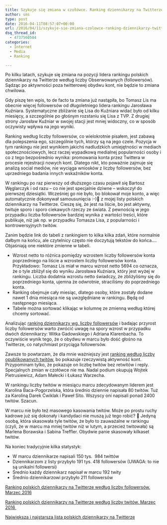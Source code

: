 ```yaml
---
title: Szykuje się zmiana w czołówce. Ranking dziennikarzy na Twitterze. Marzec 2016
author: sms
type: post
date: 2016-04-11T08:57:07+00:00
url: /2016/04/11/szykuje-sie-zmiana-czolowce-ranking-dziennikarzy-twitterze-marzec-2016/
dsq_thread_id:
  - 4737560504
categories:
  - Internet
  - Media
  - Ranking

---
```

Po kilku latach, szykuje się zmiana na pozycji lidera rankingu polskich dziennikarzy na Twitterze według liczby Obserwowanych (followersów). Sądząc po aktywności poza twitterowej obydwu kont, nie będzie to zmiana chwilowa.

Gdy piszę ten wpis, to de facto ta zmiana już nastąpiła, bo Tomasz Lis ma obecnie więcej followersów od długoletniego lidera rankingu Jarosława Kuźniara. Systematyczne zbliżanie się Lisa do Kuźniara widać było od kilku miesięcy, a szczególnie po głośnym rozstaniu się Lisa z TVP. Z drugiej strony Jarosław Kuźniar w swojej stacji jest mniej widoczny, co w sposób oczywisty wpływa na jego wyniki.

Ranking według liczby followersów, co wielokrotnie pisałem, jest zabawą dla polepszenia ego, szczególnie tych, którzy są na jego czele. Pozycja w tym rankingu nie jest wynikiem jakichś nadludzkich umiejętności w mediach społecznościowych, lecz raczej wypadkową medialnej popularności osoby i co z tego bezpośrednio wynika: promowania konta przez Twittera w procesie rejestracji nowych kont. Dlatego nikt, kto poważnie zajmuje się analizą social mediów, nie wyciąga wniosków z liczby followersów, bez uprzedniego badania innych wskaźników konta.

W rankingu po raz pierwszy od dłuższego czasu pojawił się Bartosz Węglarczyk i od razu &#8211; co nie jest specjalnie dziwne &#8211; wskoczył do pierwszej dziesiątki. Wcześniej go nie było, bo blokował moje konto, a więc automatycznie dokonywał samousunięcia :-)🙂 z mojej listy polskich dziennikarzy na Twitterze. Cieszę się, że jest na liście, bo jest aktywny, twituje sporo i sporo ciekawych rzeczy ze świata. Z pewnością w jego przypadku liczba followersów bardziej wynika z wartości treści, które publikuje, niż jak np. w przypadku Tomasza Lisa, z popularności i kontrowersyjnych twitów.

Zanim będzie link do tabeli z rankingiem to kilka kilka zdań, które normalnie dałbym na końcu, ale czytelnicy często nie doczytują tekstów do końca…. Objaśniają one niektóre zmienne w tabeli.

* Wzrost netto to różnica pomiędzy wzrostem liczby followersów konta poprzedniego na liście a wzrostem liczby followersów konta. Przykładowo: Tomasz Lis miał w marcu wzrost netto 5694 co oznacza, że o tyle zbliżył się do wyniku Jarosława Kuźniara, który jest wyżej w rankingu. Liczba dodatnia wzrostu netto świadczy, że zbliżyliśmy się do poprzedniego konta, ujemna że odwrotnie, straciliśmy do poprzedniego konta.
* Ranking obejmuje cały miesiąc, dlatego osoby, które zostały dodane nawet 1 dnia miesiąca nie są uwzględniane w rankingu. Będą od następnego miesiąca.
* Tabele można sortować klikając w kolumnę ze zmienną według której chcemy sortować.

Analizując <a href="http://dziennikarz.pl/ranking-dziennikarzy/ranking-dziennikarzy-na-twitterze-wedlug-liczby-followersow-marzec-2016.html" target="_blank">ranking dziennikarzy wg. liczby followersów</a> i badając przyrost liczby followersów warto zwrócić uwagę na spory wzrost w przypadku dwóch dziennikarzy: Witka Gadowskiego i Adriana Klarenbacha. To oczywiście wynik tego, że o obydwu w marcu było dość głośno na Twitterze, co natychmiast przyciąga followersów.

Zawsze to powtarzam, że dla mnie ważniejszy jest <a href="http://dziennikarz.pl/ranking-dziennikarzy/ranking-dziennikarzy-na-twitterze-wedlug-liczby-twittow-marzec-2016.html" target="_blank">ranking według liczby opublikowanych twitów</a>, bo pokazuje rzeczywistą aktywność kont. Przypominam tylko, że pokazuje on liczbę twitów bez retwitów i reply. Specjalnych zmian w czołówce nie ma. Nadal podium okupują Wojtek Pietrusiewicz, Adam Małecki i Łukasz Warzecha.

W rankingu liczby twitów w miesiącu marcu zdecydowanym liderem jest Karolina Baca-Pogorzelska, która średnio dziennie napisała 80 twitów. Tuż za Karoliną Darek Ćwiklak i Paweł Sito. Wszyscy oni napisali ponad 2400 twitów. Szacun.

W marcu nie było też masowego kasowania twitów. Może po prostu ruchy kadrowe już się dokonały i kandydaci nie muszą już tego robić? 🙂 Jedyną osobą, która skasowała tyle twitów, że było to zauważalne w rankingu (czyli, że w marcu ma mniej twitów niż w lutym, a przecież twitowała) są Marlena Borawska i Sabina Treffler. Obydwie panie skasowały kilkaset twitów.

Na koniec tradycyjnie kilka statystyk:

  * W marcu dziennikarze napisali 150 tys.  984 twittów
  * Dziennikarzom z listy przybyło 191 tys. 418 followersów (UWAGA: to nie są unikalni followersi)
  * Średnio każdy dziennikarz napisał w marcu 192 twity
  * Średnio dziennikarzowi przybyło 211 followersów

<a href="http://dziennikarz.pl/ranking-dziennikarzy/ranking-dziennikarzy-na-twitterze-wedlug-liczby-followersow-marzec-2016.html" target="_blank">Ranking polskich dziennikarzy na Twitterze według liczby followersów. Marzec 2016</a>

<a href="http://dziennikarz.pl/ranking-dziennikarzy/ranking-dziennikarzy-na-twitterze-wedlug-liczby-twittow-marzec-2016.html" target="_blank">Ranking polskich dziennikarzy na Twitterze według liczby twitów. Marzec 2016 </a>

<a href="http://twitter.com/dziennikarz/dziennikarze" target="_blank">Największa i najstarsza lista polskich dziennikarzy na Twitterze</a>